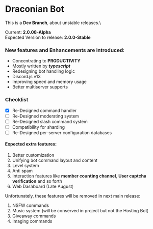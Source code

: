# Draconian Bot

This is a **Dev Branch**, about unstable releases.\

Current: **2.0.08-Alpha**\
Expected Version to release: **2.0.0-Stable**

### New features and Enhancements are introduced:

- Concentrating to **PRODUCTIVITY**
- Mostly written by **_typescript_**
- Redesigning bot handling logic
- Discord.js v13
- Improving speed and memory usage
- Better multiserver supports

### Checklist

- [x] Re-Designed command handler
- [ ] Re-Designed moderating system
- [ ] Re-Designed slash command system
- [ ] Compatibility for sharding
- [ ] Re-Designed per-server configuration databases

#### Expected extra features:

1. Better customization
2. Unifying bot command layout and content
3. Level system
4. Anti spam
5. Interaction features like **member counting channel**, **User captcha verification** and so forth
6. Web Dashboard (Late August)

Unfortunately, these features will be removed in next main release:

1. NSFW commands
2. Music system (will be conserved in project but not the Hosting Bot)
3. Giveaway commands
4. Imaging commands
